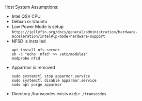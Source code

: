 Host System Assumptions:
- Intel QSV CPU
- Debian or Ubuntu
- Low Power Mode is setup
    ```https://jellyfin.org/docs/general/administration/hardware-acceleration/intel#lp-mode-hardware-support```
- NFSD is installed
    ```
    apt install nfs-server
    sh -c "echo 'nfsd' >> /etc/modules"
    modprobe nfsd
- Apparmor is removed
    ```
    sudo systemctl stop apparmor.service
    sudo systemctl disable apparmor.service
    sudo apt purge apparmor
- Directory /transcodes exists
    ```mkdir /transcodes```
